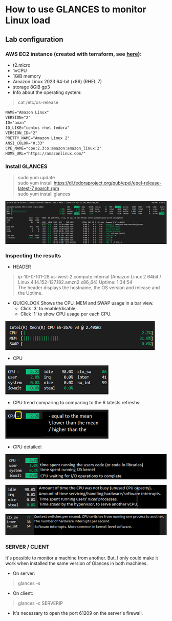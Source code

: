 # How to use GLANCES to monitor Linux load
## Lab configuration
### AWS EC2 instance (created with terraform, see [here](terraform/main.tf)):
* t2.micro
* 1vCPU
* 1GiB memory
* Amazon Linux 2023 64-bit (x86) (RHEL 7)
* storage 8GiB gp3
* Info about the operating system:
> cat /etc/os-release<br>

    NAME="Amazon Linux"
    VERSION="2"
    ID="amzn"
    ID_LIKE="centos rhel fedora"
    VERSION_ID="2"
    PRETTY_NAME="Amazon Linux 2"
    ANSI_COLOR="0;33"
    CPE_NAME="cpe:2.3:o:amazon:amazon_linux:2"
    HOME_URL="https://amazonlinux.com/"

### Install GLANCES
> sudo yum update<br>
> sudo yum install https://dl.fedoraproject.org/pub/epel/epel-release-latest-7.noarch.rpm<br>
> sudo yum install glances

![](images/glance_local.png)

### Inspecting the results
* HEADER
> ip-10-0-101-28.us-west-2.compute.internal (Amazon Linux 2 64bit / Linux 4.14.152-127.182.amzn2.x86_64) Uptime: 1:34:54<br>
The header displays the hostname, the OS version and release and the Uptime.

* QUICKLOOK
Shows the CPU, MEM and SWAP usage in a bar view.
  *   Click '3' to enable/disable;
  *   Click '1' to show CPU usage per each CPU.

![](images/quicklook.png)

* CPU

![](images/cpu.png)

*   CPU trend comparing to comparing to the 6 latests refreshs:

![](images/cputrend.png)

*   CPU detailed:

![](images/cpu-user-system-iowait.png)

![](images/CPUidle-irq-nice-steal.png)

![](images/cpu-ctx-inter-sw.png)

### SERVER / CLIENT
It's possible to monitor a machine from another. But, I only could make it work when installed the same version of Glances in both machines.
* On server:
> glances -s<br>
* On client:
> glances -c SERVERIP<br>
* It's necessary to open the port 61209 on the server's firewall.

